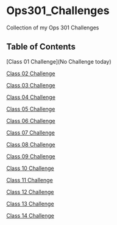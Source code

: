 # Ops301_Challenges
Collection of my Ops 301 Challenges

## Table of Contents
[Class 01 Challenge](No Challenge today)

[Class 02 Challenge](https://github.com/AmlesetT/Ops301_Challenges/blob/main/Var--Log--Syslog.sh)

[Class 03 Challenge](https://github.com/AmlesetT/Ops301_Challenges/blob/main/change_permissions.sh)

[Class 04 Challenge](https://github.com/AmlesetT/Ops301_Challenges/blob/main/bash-conditionals.sh)

[Class 05 Challenge](https://github.com/AmlesetT/Ops301_Challenges/blob/main/clearing_logs.sh)

[Class 06 Challenge](https://github.com/AmlesetT/Ops301_Challenges/blob/main/bash_in_python.py)

[Class 07 Challenge](https://github.com/AmlesetT/Ops301_Challenges/blob/main/directory_creation.py)

[Class 08 Challenge](https://github.com/AmlesetT/Ops301_Challenges/blob/main/python_collections)

[Class 09 Challenge](https://github.com/AmlesetT/Ops301_Challenges/blob/main/python_conditional_statements)

[Class 10 Challenge](https://github.com/AmlesetT/Ops301_Challenges/blob/main/python_file_handling)

[Class 11 Challenge](https://github.com/AmlesetT/Ops301_Challenges/blob/main/psutil.py)

[Class 12 Challenge](https://github.com/AmlesetT/Ops301_Challenges/blob/main/python_requests_library.py)

[Class 13 Challenge]()

[Class 14 Challenge]()
